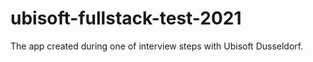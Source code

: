 # ubisoft-fullstack-test-2021
The app created during one of interview steps with Ubisoft Dusseldorf. 
